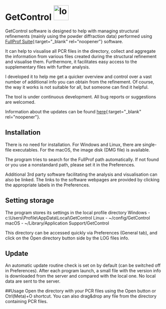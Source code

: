 # GetControl <img src="https://github.com/WildRams/GetControl-code/blob/main/Graphics/GetControl-256.png?raw=true" alt="logo" width=48px/>


GetControl software is designed to help with managing structural refinements (mainly using the powder diffraction data) performed using [FullProf Suite](https://www.ill.eu/sites/fullprof/){:target="_blank" rel="noopener"} software.

It can help to visualise all PCR files in the directory, collect and aggregate the information from various files created during the structural
 refinement and visualise them. Furthermore, it facilitates easy access to the supplementary files with further analysis.

I developed it to help me get a quicker overview and control over a vast number of additional info you can obtain from the refinement. Of course, the way it works is not suitable for all, but someone can find it helpful.

The tool is under continuous development. All bug reports or suggestions are welcomed.

Information about the updates can be found [here](https://github.com/WildRams/GetControl-code/blob/main/gcupdateinfo.txt?raw=true){:target="_blank" rel="noopener"}.

## Installation
There is no need for installation. For Windows and Linux, there are single-file executables. For the macOS, the image disk (DMG file) is available.

The program tries to search for the FullProf path automatically. If not found or you use a nonstandard path, please set it in the Preferences.

Additional 3rd party software facilitating the analysis and visualisation can also be linked. The links to the software webpages are provided by clicking the appropriate labels in the Preferences.

## Setting storage
The program stores its settings in the local profile directory
Windows - c:\Users\Profile\AppData\Local\GetControl
Linux - ~/config/GetControl
macOS - ~/Library/Application Support/GetControl

This directory can be accessed quickly via Preferences (General tab), and click on the Open directory button side by the LOG files info.

## Update
An automatic update routine check is set on by default (can be switched off in Preferences). After each program launch, a small file with the version info is downloaded from the server and compared with the local one. No local data are sent to the server.

##Usage
Open the directory with your PCR files using the Open button or Ctrl(Meta)+O shortcut. You can also drag&drop any file from the directory containing PCR files.
